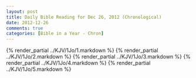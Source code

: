 ```yaml
---
layout: post
title: Daily Bible Reading for Dec 26, 2012 (Chronological)
date: 2012-12-26
comments: true
categories: [Bible in a Year - Chron]
---
```

{% render_partial ../KJV/1Jo/1.markdown %}
{% render_partial ../KJV/1Jo/2.markdown %}
{% render_partial ../KJV/1Jo/3.markdown %}
{% render_partial ../KJV/1Jo/4.markdown %}
{% render_partial ../KJV/1Jo/5.markdown %}
